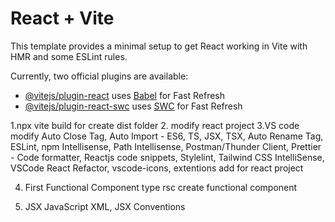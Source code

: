 # React + Vite

This template provides a minimal setup to get React working in Vite with HMR and some ESLint rules.

Currently, two official plugins are available:

- [@vitejs/plugin-react](https://github.com/vitejs/vite-plugin-react/blob/main/packages/plugin-react/README.md) uses [Babel](https://babeljs.io/) for Fast Refresh
- [@vitejs/plugin-react-swc](https://github.com/vitejs/vite-plugin-react-swc) uses [SWC](https://swc.rs/) for Fast Refresh



1.npx vite build for create dist folder
2. modify react project
3.VS code modify Auto Close Tag, Auto Import - ES6, TS, JSX, TSX, Auto Rename Tag, ESLint, npm Intellisense, Path Intellisense, Postman/Thunder Client, Prettier - Code formatter, Reactjs code snippets, Stylelint, Tailwind CSS IntelliSense, VSCode React Refactor, vscode-icons,  extentions add for react project

4. First Functional Component
type rsc create functional component

5. JSX JavaScript XML, JSX Conventions
